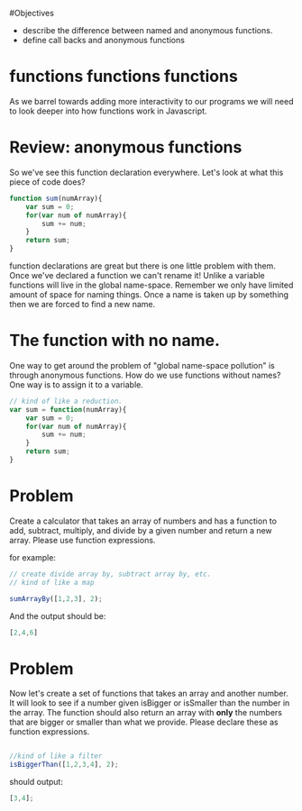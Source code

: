 #Objectives

- describe the difference between named and anonymous functions.
- define call backs and anonymous functions


# functions functions functions

As we barrel towards adding more interactivity to our programs we will need to look deeper into how functions work in Javascript.

# Review: anonymous functions

So we've see this function declaration everywhere. Let's look at what this piece of code does?

```js
function sum(numArray){
	var sum = 0;
	for(var num of numArray){
		sum += num;
	}
	return sum;
}
```

function declarations are great but there is one little problem with them.
Once we've declared a function we can't rename it! Unlike a variable functions will live in the global name-space.
Remember we only have limited amount of space for naming things. Once a name is taken up by something then we are forced to find a new name.

# The function with no name.

One way to get around the problem of "global name-space pollution" is through anonymous functions.
How do we use functions without names?  One way is to assign it to a variable.

```js
// kind of like a reduction.
var sum = function(numArray){
	var sum = 0;
	for(var num of numArray){
		sum += num;
	}
	return sum;
}
```

# Problem

Create a calculator that takes an array of numbers and has a function to add,
subtract, multiply, and divide by a given number and return a new array. Please
use function expressions.

for example:

```js
// create divide array by, subtract array by, etc.
// kind of like a map

sumArrayBy([1,2,3], 2);
```

And the output should be:

```js
[2,4,6]
```

# Problem

Now let's create a set of functions that takes an array and another number.
It will look to see if a number given isBigger or isSmaller than the number in the array.
The function should also return an array with **only** the numbers that are bigger or smaller
than what we provide. Please declare these as function expressions.

```js

//kind of like a filter
isBiggerThan([1,2,3,4], 2);
```

should output:

```js
[3,4];
```
